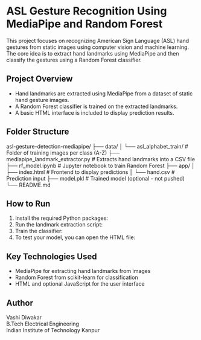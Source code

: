 # ASL Gesture Recognition Using MediaPipe and Random Forest

This project focuses on recognizing American Sign Language (ASL) hand gestures from static images using computer vision and machine learning. The core idea is to extract hand landmarks using MediaPipe and then classify the gestures using a Random Forest classifier.

## Project Overview

- Hand landmarks are extracted using MediaPipe from a dataset of static hand gesture images.
- A Random Forest classifier is trained on the extracted landmarks.
- A basic HTML interface is included to display prediction results.

## Folder Structure
asl-gesture-detection-mediapipe/
├── data/
│ └── asl_alphabet_train/ # Folder of training images per class (A-Z)
├── mediapipe_landmark_extractor.py # Extracts hand landmarks into a CSV file
├── rf_model.ipynb # Jupyter notebook to train Random Forest
├── app/
│ ├── index.html # Frontend to display predictions
│ └── hand.csv # Prediction input
├── model.pkl # Trained model (optional - not pushed)
└── README.md

## How to Run

1. Install the required Python packages:
2. Run the landmark extraction script:
3. Train the classifier:
4. To test your model, you can open the HTML file:

## Key Technologies Used

- MediaPipe for extracting hand landmarks from images
- Random Forest from scikit-learn for classification
- HTML and optional JavaScript for the user interface

## Author

Vashi Diwakar  
B.Tech Electrical Engineering  
Indian Institute of Technology Kanpur
